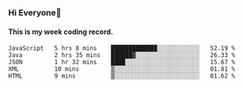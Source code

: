 ### Hi Everyone👋

#### This is my week coding record.

<!--START_SECTION:waka-->
```text
JavaScript   5 hrs 8 mins    █████████████░░░░░░░░░░░░   52.19 % 
Java         2 hrs 35 mins   ██████▓░░░░░░░░░░░░░░░░░░   26.33 % 
JSON         1 hr 32 mins    ████░░░░░░░░░░░░░░░░░░░░░   15.67 % 
XML          10 mins         ▒░░░░░░░░░░░░░░░░░░░░░░░░   01.81 % 
HTML         9 mins          ▒░░░░░░░░░░░░░░░░░░░░░░░░   01.62 % 
```
<!--END_SECTION:waka-->


<!--
**YeonSeong-Lee/YeonSeong-Lee** is a ✨ _special_ ✨ repository because its `README.md` (this file) appears on your GitHub profile.

Here are some ideas to get you started:

- 🔭 I’m currently working on ...
- 🌱 I’m currently learning ...
- 👯 I’m looking to collaborate on ...
- 🤔 I’m looking for help with ...
- 💬 Ask me about ...
- 📫 How to reach me: ...
- 😄 Pronouns: ...
- ⚡ Fun fact: ...
-->
